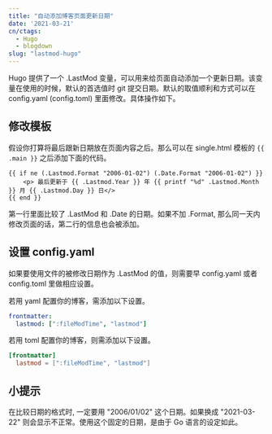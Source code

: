 ```yaml
---
title: "自动添加博客页面更新日期"
date: '2021-03-21'
cn/ctags: 
  - Hugo
  - blogdown
slug: "lastmod-hugo"
---
```


Hugo 提供了一个 .LastMod 变量，可以用来给页面自动添加一个更新日期。该变量在使用的时候，默认的首选值时 git 提交日期。默认的取值顺利和方式可以在 config.yaml (config.toml) 里面修改。具体操作如下。

## 修改模板

假设你打算将最后跟新日期放在页面内容之后。那么可以在 single.html 模板的 `{{ .main }}` 之后添加下面的代码。

```go-html-template
{{ if ne (.Lastmod.Format "2006-01-02") (.Date.Format "2006-01-02") }}
    <p> 最后更新于 {{ .Lastmod.Year }} 年 {{ printf "%d" .Lastmod.Month }} 月 {{ .Lastmod.Day }} 日</>
{{ end }}
```

第一行里面比较了 .LastMod 和 .Date 的日期。如果不加 .Format, 那么同一天内修改页面的话，第二行的信息也会被添加。

## 设置 config.yaml

如果要使用文件的被修改日期作为 .LastMod 的值，则需要早 config.yaml 或者 config.toml 里做相应设置。

若用 yaml 配置你的博客，需添加以下设置。

```yaml
frontmatter:
  lastmod: [":fileModTime", "lastmod"]
```

若用 toml 配置你的博客，则需添加以下设置。

```toml
[frontmatter]
  lastmod = [":fileModTime", "lastmod"]
```

## 小提示

在比较日期的格式时, 一定要用 "2006/01/02" 这个日期。如果换成 "2021-03-22" 则会显示不正常。使用这个固定的日期，是由于 Go 语言的设定如此。
